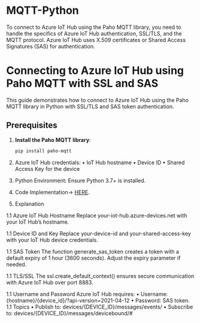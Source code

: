 # MQTT-Python
To connect to Azure IoT Hub using the Paho MQTT library, you need to handle the specifics of Azure IoT Hub authentication, SSL/TLS, and the MQTT protocol. Azure IoT Hub uses X.509 certificates or Shared Access Signatures (SAS) for authentication. 


# Connecting to Azure IoT Hub using Paho MQTT with SSL and SAS

This guide demonstrates how to connect to Azure IoT Hub using the Paho MQTT library in Python with SSL/TLS and SAS token authentication.

## Prerequisites

1. **Install the Paho MQTT library**:
   ```bash
   pip install paho-mqtt

1. Azure IoT Hub credentials:
	•	IoT Hub hostname
	•	Device ID
	•	Shared Access Key for the device
1.	Python Environment:
  Ensure Python 3.7+ is installed.

1. Code Implementation-> [HERE](https://duckduckgo.com).

1. Explanation

  1.1 Azure IoT Hub Hostname
    Replace your-iot-hub.azure-devices.net with your IoT Hub’s hostname.

  1.1 Device ID and Key
    Replace your-device-id and your-shared-access-key with your IoT Hub device credentials.

  1.1 SAS Token
    The function generate_sas_token creates a token with a default expiry of 1 hour (3600 seconds). Adjust the expiry parameter if needed.

  1.1 TLS/SSL
    The ssl.create_default_context() ensures secure communication with Azure IoT Hub over port 8883.

1.1 Username and Password
  Azure IoT Hub requires:
	  •	Username: {hostname}/{device_id}/?api-version=2021-04-12
	  •	Password: SAS token.
1.1 Topics
	•	Publish to: devices/{DEVICE_ID}/messages/events/
	•	Subscribe to: devices/{DEVICE_ID}/messages/devicebound/#
